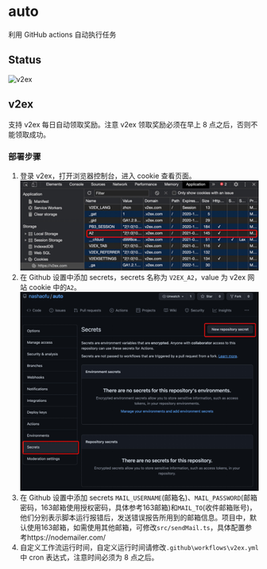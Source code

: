 # auto

利用 GitHub actions 自动执行任务

## Status

![v2ex](https://github.com/nashaofu/auto/workflows/v2ex/badge.svg)

## v2ex

支持 v2ex 每日自动领取奖励。注意 v2ex 领取奖励必须在早上 8 点之后，否则不能领取成功。

### 部署步骤

1. 登录 v2ex，打开浏览器控制台，进入 cookie 查看页面。![v2ex-cookie](./images/v2ex-cookie.jpg)
2. 在 Github 设置中添加 secrets，secrets 名称为 `V2EX_A2`，value 为 v2ex 网站 cookie 中的`A2`。![v2ex-secrets](./images/v2ex-secrets.jpg)
3. 在 Github 设置中添加 secrets `MAIL_USERNAME`(邮箱名)、`MAIL_PASSWORD`(邮箱密码，163邮箱使用授权密码，具体参考163邮箱)和`MAIL_TO`(收件邮箱账号)，他们分别表示脚本运行报错后，发送错误报告所用到的邮箱信息。项目中，默认使用163邮箱，如需使用其他邮箱，可修改`src/sendMail.ts`，具体配置参考https://nodemailer.com/
4. 自定义工作流运行时间，自定义运行时间请修改`.github\workflows\v2ex.yml`中 cron 表达式，注意时间必须为 8 点之后。
